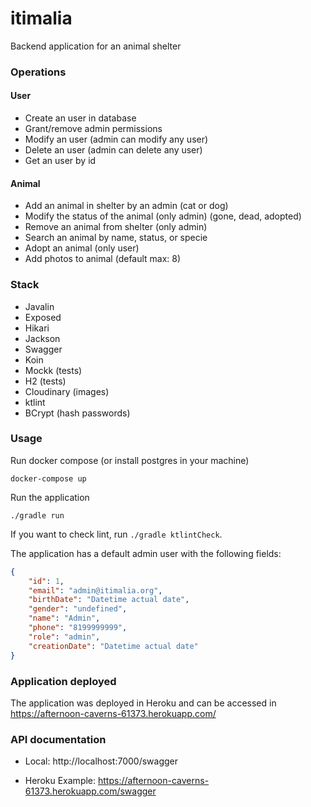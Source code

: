 # itimalia
Backend application for an animal shelter

### Operations

#### User
- Create an user in database
- Grant/remove admin permissions
- Modify an user (admin can modify any user)
- Delete an user (admin can delete any user)
- Get an user by id

#### Animal
- Add an animal in shelter by an admin (cat or dog)
- Modify the status of the animal (only admin) (gone, dead, adopted)
- Remove an animal from shelter (only admin)
- Search an animal by name, status, or specie
- Adopt an animal (only user)
- Add photos to animal (default max: 8)

### Stack

- Javalin
- Exposed
- Hikari
- Jackson
- Swagger
- Koin
- Mockk (tests)
- H2 (tests)
- Cloudinary (images)
- ktlint
- BCrypt (hash passwords)

### Usage

Run docker compose (or install postgres in your machine)

`docker-compose up`

Run the application

`./gradle run`

If you want to check lint, run `./gradle ktlintCheck`.

The application has a default admin user with the following fields:
```json
{
    "id": 1,
    "email": "admin@itimalia.org",
    "birthDate": "Datetime actual date",
    "gender": "undefined",
    "name": "Admin",
    "phone": "8199999999",
    "role": "admin",
    "creationDate": "Datetime actual date"
}
```

### Application deployed
The application was deployed in Heroku and can be accessed in https://afternoon-caverns-61373.herokuapp.com/

### API documentation

- Local:
    http://localhost:7000/swagger

- Heroku Example:
    https://afternoon-caverns-61373.herokuapp.com/swagger
